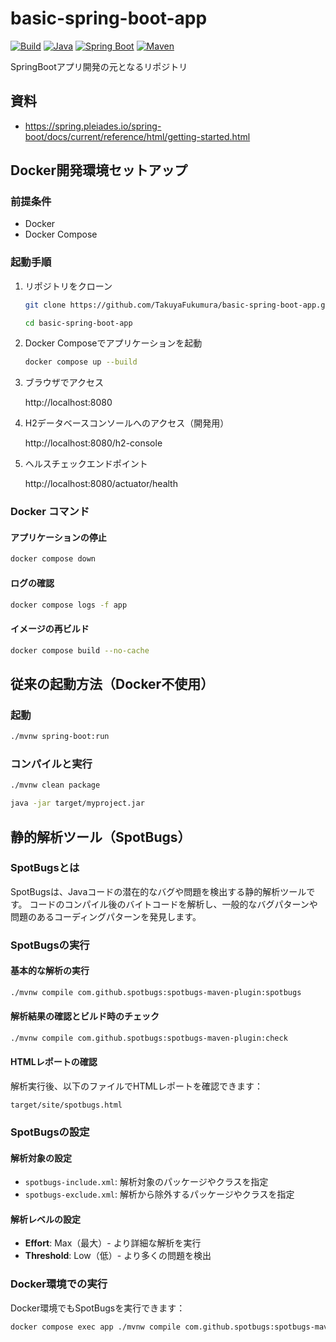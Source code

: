 # basic-spring-boot-app

[![Build](https://github.com/TakuyaFukumura/basic-spring-boot-app/workflows/Build/badge.svg)](https://github.com/TakuyaFukumura/basic-spring-boot-app/actions?query=branch%3Amain)
[![Java](https://img.shields.io/badge/Java-17-orange)](https://openjdk.java.net/projects/jdk/17/)
[![Spring Boot](https://img.shields.io/badge/Spring%20Boot-3.5.3-brightgreen)](https://spring.io/projects/spring-boot)
[![Maven](https://img.shields.io/badge/Maven-3.6.3-blue)](https://maven.apache.org/)

SpringBootアプリ開発の元となるリポジトリ

## 資料
- https://spring.pleiades.io/spring-boot/docs/current/reference/html/getting-started.html

## Docker開発環境セットアップ

### 前提条件
- Docker
- Docker Compose

### 起動手順
1. リポジトリをクローン
    ```bash
    git clone https://github.com/TakuyaFukumura/basic-spring-boot-app.git
    ```
    ```bash
    cd basic-spring-boot-app
    ```
2. Docker Composeでアプリケーションを起動
    ```bash
    docker compose up --build
    ```
3. ブラウザでアクセス

    http://localhost:8080

4. H2データベースコンソールへのアクセス（開発用）

    http://localhost:8080/h2-console

5. ヘルスチェックエンドポイント

    http://localhost:8080/actuator/health

### Docker コマンド

#### アプリケーションの停止
```bash
docker compose down
```

#### ログの確認
```bash
docker compose logs -f app
```

#### イメージの再ビルド
```bash
docker compose build --no-cache
```

## 従来の起動方法（Docker不使用）

### 起動
```bash
./mvnw spring-boot:run
```

### コンパイルと実行
```bash
./mvnw clean package
```
```bash
java -jar target/myproject.jar
```

## 静的解析ツール（SpotBugs）

### SpotBugsとは
SpotBugsは、Javaコードの潜在的なバグや問題を検出する静的解析ツールです。
コードのコンパイル後のバイトコードを解析し、一般的なバグパターンや問題のあるコーディングパターンを発見します。

### SpotBugsの実行

#### 基本的な解析の実行
```bash
./mvnw compile com.github.spotbugs:spotbugs-maven-plugin:spotbugs
```

#### 解析結果の確認とビルド時のチェック
```bash
./mvnw compile com.github.spotbugs:spotbugs-maven-plugin:check
```

#### HTMLレポートの確認
解析実行後、以下のファイルでHTMLレポートを確認できます：
```
target/site/spotbugs.html
```

### SpotBugsの設定

#### 解析対象の設定
- `spotbugs-include.xml`: 解析対象のパッケージやクラスを指定
- `spotbugs-exclude.xml`: 解析から除外するパッケージやクラスを指定

#### 解析レベルの設定
- **Effort**: Max（最大）- より詳細な解析を実行
- **Threshold**: Low（低）- より多くの問題を検出

### Docker環境での実行
Docker環境でもSpotBugsを実行できます：
```bash
docker compose exec app ./mvnw compile com.github.spotbugs:spotbugs-maven-plugin:spotbugs
```
